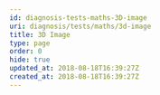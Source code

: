 ```yaml
---
id: diagnosis-tests-maths-3D-image
uri: diagnosis/tests/maths/3d-image
title: 3D Image
type: page
order: 0
hide: true
updated_at: 2018-08-18T16:39:27Z
created_at: 2018-08-18T16:39:27Z
---
```


